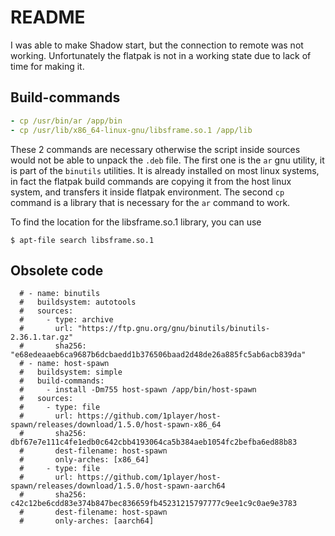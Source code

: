 # README

I was able to make Shadow start, but the connection to remote was not working. Unfortunately the flatpak is not in a working state due to lack of time for making it.

## Build-commands

```yaml
- cp /usr/bin/ar /app/bin
- cp /usr/lib/x86_64-linux-gnu/libsframe.so.1 /app/lib
```
These 2 commands are necessary otherwise the script inside sources would not be able to unpack the `.deb` file. The first one is the `ar` gnu utility, it is part of the `binutils` utilities. It is already installed on most linux systems, in fact the flatpak build commands are copying it from the host linux system, and transfers it inside flatpak environment.
The second `cp` command is a library that is necessary for the `ar` command to work.

To find the location for the libsframe.so.1 library, you can use
```
$ apt-file search libsframe.so.1
```

## Obsolete code

```
  # - name: binutils
  #   buildsystem: autotools
  #   sources:
  #     - type: archive
  #       url: "https://ftp.gnu.org/gnu/binutils/binutils-2.36.1.tar.gz"
  #       sha256: "e68edeaaeb6ca9687b6dcbaedd1b376506baad2d48de26a885fc5ab6acb839da"
  # - name: host-spawn
  #   buildsystem: simple
  #   build-commands:
  #     - install -Dm755 host-spawn /app/bin/host-spawn
  #   sources:
  #     - type: file
  #       url: https://github.com/1player/host-spawn/releases/download/1.5.0/host-spawn-x86_64
  #       sha256: dbf67e7e111c4fe1edb0c642cbb4193064ca5b384aeb1054fc2befba6ed88b83
  #       dest-filename: host-spawn
  #       only-arches: [x86_64]
  #     - type: file
  #       url: https://github.com/1player/host-spawn/releases/download/1.5.0/host-spawn-aarch64
  #       sha256: c42c12be6cdd83e374b847bec836659fb45231215797777c9ee1c9c0ae9e3783
  #       dest-filename: host-spawn
  #       only-arches: [aarch64]
```

